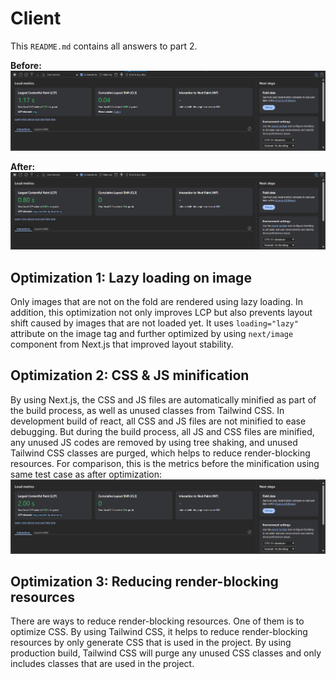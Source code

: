 # Client
This `README.md` contains all answers to part 2.

**Before:**
![Before](public/assets/before.png)

**After:**
![After](public/assets/after.png)

## Optimization 1: Lazy loading on image
Only images that are not on the fold are rendered using lazy loading. In addition, this optimization not only improves LCP but also prevents layout shift caused by images that are not loaded yet. It uses `loading="lazy"` attribute on the image tag and further optimized by using `next/image` component from Next.js that improved layout stability.

## Optimization 2: CSS & JS minification
By using Next.js, the CSS and JS files are automatically minified as part of the build process, as well as unused classes from Tailwind CSS. In development build of react, all CSS and JS files are not minified to ease debugging. But during the build process, all JS and CSS files are minified, any unused JS codes are removed by using tree shaking, and unused Tailwind CSS classes are purged, which helps to reduce render-blocking resources. For comparison, this is the metrics before the minification using same test case as after optimization:
![Before Minification](public/assets/before-minification.png)

## Optimization 3: Reducing render-blocking resources
There are ways to reduce render-blocking resources. One of them is to optimize CSS. By using Tailwind CSS, it helps to reduce render-blocking resources by only generate CSS that is used in the project. By using production build, Tailwind CSS will purge any unused CSS classes and only includes classes that are used in the project.
